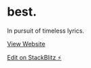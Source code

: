 # best.

In pursuit of timeless lyrics.

[View Website](https://best-lyrics.stackblitz.io/)

[Edit on StackBlitz ⚡️](https://stackblitz.com/edit/react-yqg2gm)
